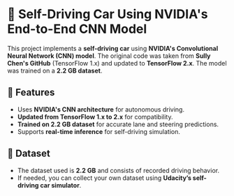 # 🚗 Self-Driving Car Using NVIDIA's End-to-End CNN Model

This project implements a **self-driving car** using **NVIDIA's Convolutional Neural Network (CNN) model**. The original code was taken from **Sully Chen's GitHub** (TensorFlow 1.x) and updated to **TensorFlow 2.x**. The model was trained on a **2.2 GB dataset**.

## 🚀 Features
- Uses **NVIDIA's CNN architecture** for autonomous driving.
- **Updated from TensorFlow 1.x to 2.x** for compatibility.
- **Trained on 2.2 GB dataset** for accurate lane and steering predictions.
- Supports **real-time inference** for self-driving simulation.

## 📂 Dataset
- The dataset used is **2.2 GB** and consists of recorded driving behavior.
- If needed, you can collect your own dataset using **Udacity’s self-driving car simulator**.

